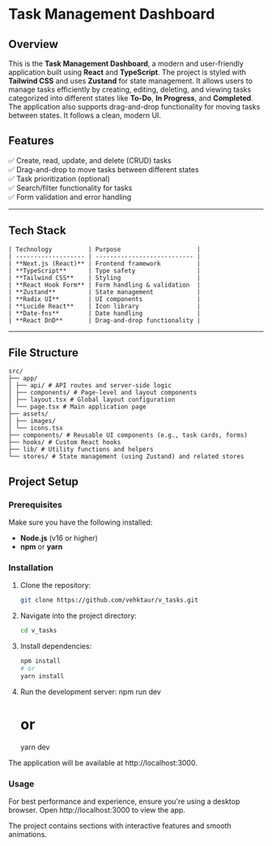 # Task Management Dashboard

## Overview

This is the **Task Management Dashboard**, a modern and user-friendly application built using **React** and **TypeScript**. The project is styled with **Tailwind CSS** and uses **Zustand** for state management. It allows users to manage tasks efficiently by creating, editing, deleting, and viewing tasks categorized into different states like **To-Do**, **In Progress**, and **Completed**. The application also supports drag-and-drop functionality for moving tasks between states. It follows a clean, modern UI.

## Features

✅ Create, read, update, and delete (CRUD) tasks  
✅ Drag-and-drop to move tasks between different states  
✅ Task prioritization (optional)  
✅ Search/filter functionality for tasks  
✅ Form validation and error handling

---

## Tech Stack

```
| Technology          | Purpose                     |
| ------------------- | --------------------------- |
| **Next.js (React)** | Frontend framework          |
| **TypeScript**      | Type safety                 |
| **Tailwind CSS**    | Styling                     |
| **React Hook Form** | Form handling & validation  |
| **Zustand**         | State management            |
| **Radix UI**        | UI components               |
| **Lucide React**    | Icon library                |
| **Date-fns**        | Date handling               |
| **React DnD**       | Drag-and-drop functionality |
```

---

## File Structure

```
src/
├── app/
│ ├── api/ # API routes and server-side logic
│ ├── components/ # Page-level and layout components
│ ├── layout.tsx # Global layout configuration
│ └── page.tsx # Main application page
├── assets/
│ ├── images/
│ └── icons.tsx
├── components/ # Reusable UI components (e.g., task cards, forms)
├── hooks/ # Custom React hooks
├── lib/ # Utility functions and helpers
└── stores/ # State management (using Zustand) and related stores
```

## Project Setup

### Prerequisites

Make sure you have the following installed:

- **Node.js** (v16 or higher)
- **npm** or **yarn**

### Installation

1. Clone the repository:

   ```bash
   git clone https://github.com/vehktaur/v_tasks.git

   ```

2. Navigate into the project directory:

   ```bash
   cd v_tasks

   ```

3. Install dependencies:

   ```bash
   npm install
   # or
   yarn install

   ```

4. Run the development server:
   npm run dev

   # or

   yarn dev

The application will be available at http://localhost:3000.

### Usage

For best performance and experience, ensure you're using a desktop browser. Open http://localhost:3000 to view the app.

The project contains sections with interactive features and smooth animations.
